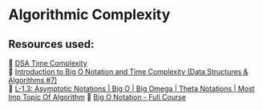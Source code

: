 # Algorithmic Complexity

## Resources used:
📖 [DSA Time Complexity](https://www.w3schools.com/dsa/dsa_timecomplexity_theory.php)  
🎥 [Introduction to Big O Notation and Time Complexity (Data Structures & Algorithms #7)](https://www.youtube.com/watch?v=D6xkbGLQesk)  
🎥 [L-1.3: Asymptotic Notations | Big O | Big Omega | Theta Notations | Most Imp Topic Of Algorithm](https://www.youtube.com/watch?v=7dz8Iaf_weM)
🎥 [Big O Notation - Full Course](https://www.youtube.com/watch?v=Mo4vesaut8g)
